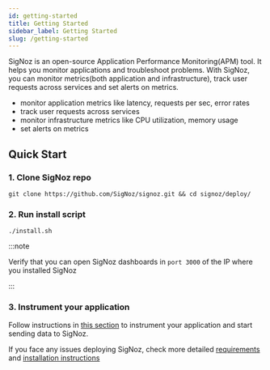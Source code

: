```yaml
---
id: getting-started
title: Getting Started
sidebar_label: Getting Started
slug: /getting-started
---
```


SigNoz is an open-source Application Performance Monitoring(APM) tool. It helps you monitor applications and troubleshoot problems. With SigNoz, you can monitor metrics(both application and infrastructure), track user requests across services and set alerts on metrics.

- monitor application metrics like latency, requests per sec, error rates
- track user requests across services
- monitor infrastructure metrics like CPU utilization, memory usage
- set alerts on metrics

<!-- Once you instrument your applications with OpenTelemetry libraries, you can start seeing RED metrics and detailed trace graphs in SigNoz. You can also go from metrics to traces to find the traces corresponding to anomalous metrics. -->

## Quick Start

### 1. Clone SigNoz repo

```
git clone https://github.com/SigNoz/signoz.git && cd signoz/deploy/
```

### 2. Run install script


```
./install.sh
```

<p></p>
<p></p>
<p></p>

:::note

Verify that you can open SigNoz dashboards in `port 3000` of the IP where you installed SigNoz

:::

### 3. Instrument your application

Follow instructions in [this section](/docs/instrumentation/overview/) to instrument your application and start sending data to SigNoz.


If you face any issues deploying SigNoz, check more detailed [requirements](/docs/deployment/requirement/) and [installation instructions](/docs/deployment/docker/)